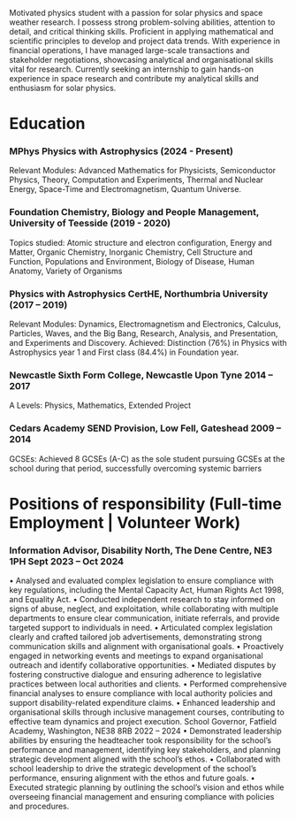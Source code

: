 Motivated physics student with a passion for solar physics and space weather research. I possess strong 
problem-solving abilities, attention to detail, and critical thinking skills. Proficient in applying mathematical 
and scientific principles to develop and project data trends. With experience in financial operations, I have 
managed large-scale transactions and stakeholder negotiations, showcasing analytical and organisational 
skills vital for research. Currently seeking an internship to gain hands-on experience in space research and 
contribute my analytical skills and enthusiasm for solar physics.
# Education 
### MPhys Physics with Astrophysics (2024 - Present)
Relevant Modules: Advanced Mathematics for Physicists, Semiconductor Physics, Theory, Computation and 
Experiments, Thermal and Nuclear Energy, Space-Time and Electromagnetism, Quantum Universe.
### Foundation Chemistry, Biology and People Management, University of Teesside (2019 - 2020)
Topics studied: Atomic structure and electron configuration, Energy and Matter, Organic Chemistry, Inorganic 
Chemistry, Cell Structure and Function, Populations and Environment, Biology of Disease, Human Anatomy, 
Variety of Organisms
### Physics with Astrophysics CertHE, Northumbria University (2017 – 2019)
Relevant Modules: Dynamics, Electromagnetism and Electronics, Calculus, Particles, Waves, and the Big 
Bang, Research, Analysis, and Presentation, and Experiments and Discovery.
Achieved: Distinction (76%) in Physics with Astrophysics year 1 and First class (84.4%) in Foundation year.
### Newcastle Sixth Form College, Newcastle Upon Tyne 2014 – 2017
A Levels: Physics, Mathematics, Extended Project
### Cedars Academy SEND Provision, Low Fell, Gateshead 2009 – 2014
GCSEs: Achieved 8 GCSEs (A-C) as the sole student pursuing GCSEs at the school during that period, 
successfully overcoming systemic barriers

# Positions of responsibility (Full-time Employment | Volunteer Work)
### Information Advisor, Disability North, The Dene Centre, NE3 1PH Sept 2023 – Oct 2024
• Analysed and evaluated complex legislation to ensure compliance with key regulations, including the 
Mental Capacity Act, Human Rights Act 1998, and Equality Act.
• Conducted independent research to stay informed on signs of abuse, neglect, and exploitation, 
while collaborating with multiple departments to ensure clear communication, initiate referrals, and 
provide targeted support to individuals in need.
• Articulated complex legislation clearly and crafted tailored job advertisements, demonstrating 
strong communication skills and alignment with organisational goals.
• Proactively engaged in networking events and meetings to expand organisational outreach and 
identify collaborative opportunities.
• Mediated disputes by fostering constructive dialogue and ensuring adherence to legislative 
practices between local authorities and clients.
• Performed comprehensive financial analyses to ensure compliance with local authority policies and 
support disability-related expenditure claims.
• Enhanced leadership and organisational skills through inclusive management courses, 
contributing to effective team dynamics and project execution.
School Governor, Fatfield Academy, Washington, NE38 8RB 2022 – 2024
• Demonstrated leadership abilities by ensuring the headteacher took responsibility for the school’s 
performance and management, identifying key stakeholders, and planning strategic development 
aligned with the school’s ethos.
• Collaborated with school leadership to drive the strategic development of the school’s performance, 
ensuring alignment with the ethos and future goals.
• Executed strategic planning by outlining the school’s vision and ethos while overseeing financial 
management and ensuring compliance with policies and procedures.
